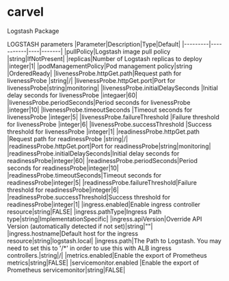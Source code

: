 # carvel
Logstash Package 

LOGSTASH parameters
|Parameter|Description|Type|Default|
|---------|-----------|----|-------|
|pullPolicy|Logstash image pull policy |string|IfNotPresent|
|replicas|Number of Logstash replicas to deploy |integer|1|
|podManagementPolicy|Pod management policy|string |OrderedReady|
|livenessProbe.httpGet.path|Request path for livenessProbe |string|/|
|livenessProbe.httpGet.port|Port for livenessProbe|string|monitoring|
|livenessProbe.initialDelaySeconds |Initial delay seconds for livenessProbe |integaer|60|
|livenessProbe.periodSeconds|Period seconds for livenessProbe |integer|10|
|livenessProbe.timeoutSeconds |Timeout seconds for livenessProbe |integer|5|
|livenessProbe.failureThreshold |Failure threshold for livenessProbe |integer|6|
|livenessProbe.successThreshold |Success threshold for livenessProbe |integer|1|
|readinessProbe.httpGet.path |Request path for readinessProbe |string|/|
|readinessProbe.httpGet.port|Port for readinessProbe|string|monitoring|
|readinessProbe.initialDelaySeconds|Initial delay seconds for readinessProbe|integer|60|
|readinessProbe.periodSeconds|Period seconds for readinessProbe|integer|10|
|readinessProbe.timeoutSeconds|Timeout seconds for readinessProbe|integer|5|
|readinessProbe.failureThreshold|Failure threshold for readinessProbe|integer|6|
|readinessProbe.successThreshold|Success threshold for readinessProbe|integer|1|
|ingress.enabled|Enable ingress controller resource|string|FALSE|
|ingress.pathType|Ingress Path type|string|ImplementationSpecific|
|ingress.apiVersion|Override API Version (automatically detected if not set)|string|""|
|ingress.hostname|Default host for the ingress resource|string|logstash.local|
|ingress.path|The Path to Logstash. You may need to set this to '/*' in order to use this with ALB ingress controllers.|string|/|
|metrics.enabled|Enable the export of Prometheus metrics|string|FALSE|
|servicemonitor.enabled |Enable the export of Prometheus servicemonitor|string|FALSE|